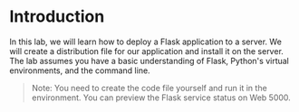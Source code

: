 # Introduction

In this lab, we will learn how to deploy a Flask application to a server. We will create a distribution file for our application and install it on the server. The lab assumes you have a basic understanding of Flask, Python's virtual environments, and the command line.

> Note: You need to create the code file yourself and run it in the environment. You can preview the Flask service status on Web 5000.
